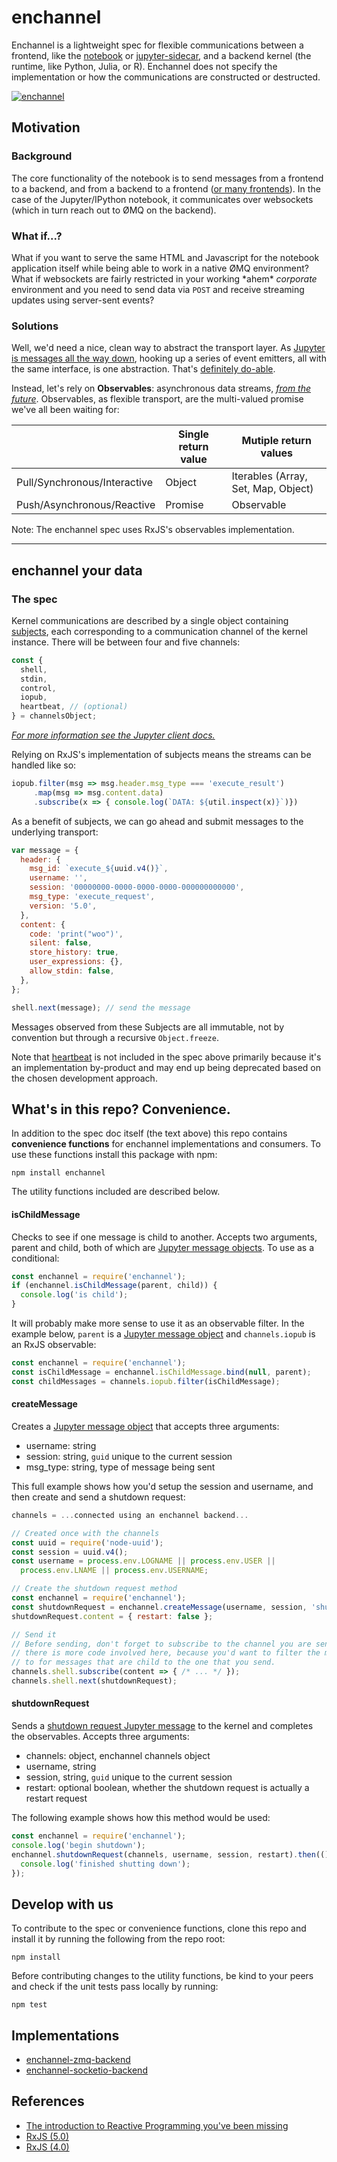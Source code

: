 # enchannel

Enchannel is a lightweight spec for flexible communications between a
frontend, like the [notebook](https://github.com/jupyter/notebook) or
[jupyter-sidecar](https://github.com/nteract/jupyter-sidecar), and a backend
kernel (the runtime, like Python, Julia, or R).  Enchannel does not specify
the implementation or how the communications are constructed or destructed.

[![enchannel](https://cloud.githubusercontent.com/assets/836375/12282043/b19bb16e-b960-11e5-8661-ce2111ec0417.png)](https://cloud.githubusercontent.com/assets/836375/12282043/b19bb16e-b960-11e5-8661-ce2111ec0417.png)

## Motivation

### Background
The core functionality of the notebook is to send messages from a frontend to
a backend, and from a backend to a frontend ([or many
frontends](https://github.com/nteract/jupyter-sidecar)). In the case of the
Jupyter/IPython notebook, it communicates over websockets (which in turn reach
out to ØMQ on the backend).

### What if...?
What if you want to serve the same HTML and Javascript for the notebook
application itself while being able to work in a native ØMQ environment? What
if websockets are fairly restricted in your working \*ahem\* *corporate*
environment and you need to send data via `POST` and receive streaming updates
using server-sent events?

### Solutions
Well, we'd need a nice, clean way to abstract the transport layer. As [Jupyter
is messages all the way
down](http://jupyter-client.readthedocs.org/en/latest/messaging.html), hooking
up a series of event emitters, all with the same interface, is one
abstraction. That's [definitely
do-able](https://github.com/nteract/jupyter-transport-wrapper).

Instead, let's rely on **Observables**: asynchronous data streams, [*from the
future*](https://zenparsing.github.io/es-observable/). Observables, as
flexible transport, are the multi-valued promise we've all been waiting for:
 
|                              | Single return value | Mutiple return values                  |
| ---------------------------- | ------------------- | -------------------------------------- |
| Pull/Synchronous/Interactive | Object              | Iterables (Array, Set, Map, Object) |
| Push/Asynchronous/Reactive   | Promise             | Observable                             |

Note: The enchannel spec uses RxJS's observables implementation.

---

## **enchannel** your data

### The spec
Kernel communications are described by a single object containing
[subjects](https://github.com/Reactive-Extensions/RxJS/blob/master/doc/gettingstarted/subjects.md),
each corresponding to a communication channel of the kernel instance.  There will
be between four and five channels:

```js
const {
  shell,
  stdin,
  control,
  iopub,
  heartbeat, // (optional)
} = channelsObject;  
```

*[For more information see the Jupyter client docs.](http://jupyter-client.readthedocs.org/en/latest/messaging.html)*

Relying on RxJS's implementation of subjects means the streams can be handled
like so:

```javascript
iopub.filter(msg => msg.header.msg_type === 'execute_result')
     .map(msg => msg.content.data)
     .subscribe(x => { console.log(`DATA: ${util.inspect(x)}`)})
```

As a benefit of subjects, we can go ahead and submit messages to the
underlying transport:

```javascript
var message = {
  header: {
    msg_id: `execute_${uuid.v4()}`,
    username: '',
    session: '00000000-0000-0000-0000-000000000000',
    msg_type: 'execute_request',
    version: '5.0',
  },
  content: {
    code: 'print("woo")',
    silent: false,
    store_history: true,
    user_expressions: {},
    allow_stdin: false,
  },
};

shell.next(message); // send the message
```

Messages observed from these Subjects are all immutable, not by convention but
through a recursive `Object.freeze`.

Note that
[heartbeat](http://jupyter-client.readthedocs.org/en/latest/messaging.html#heartbeat-for-kernels)
is not included in the spec above primarily because it's an implementation
by-product and may end up being deprecated based on the chosen development
approach.

## What's in this repo? Convenience.

In addition to the spec doc itself (the text above) this repo contains
**convenience functions** for enchannel implementations and consumers. To use
these functions install this package with npm:

    npm install enchannel

The utility functions included are described below.

#### isChildMessage
Checks to see if one message is child to another.  Accepts two arguments,
parent and child, both of which are [Jupyter message
objects](https://ipython.org/ipython-doc/3/development/messaging.html#general-message-format).
To use as a conditional:

```js
const enchannel = require('enchannel');
if (enchannel.isChildMessage(parent, child)) {
  console.log('is child');
}
```

It will probably make more sense to use it as an observable filter.  In the
example below, `parent` is a [Jupyter message
object](https://ipython.org/ipython-doc/3/development/messaging.html#general-message-format)
and `channels.iopub` is an RxJS observable:

```js
const enchannel = require('enchannel');
const isChildMessage = enchannel.isChildMessage.bind(null, parent);
const childMessages = channels.iopub.filter(isChildMessage);
```

#### createMessage
Creates a [Jupyter message object](https://ipython.org/ipython-doc/3/development/messaging.html#general-message-format) that accepts three arguments:

 - username: string  
 - session: string, `guid` unique to the current session  
 - msg_type: string, type of message being sent  

This full example shows how you'd setup the session and
username, and then create and send a shutdown request:

```js
channels = ...connected using an enchannel backend...

// Created once with the channels
const uuid = require('node-uuid');
const session = uuid.v4();
const username = process.env.LOGNAME || process.env.USER ||
  process.env.LNAME || process.env.USERNAME;

// Create the shutdown request method
const enchannel = require('enchannel');
const shutdownRequest = enchannel.createMessage(username, session, 'shutdown_request');
shutdownRequest.content = { restart: false };

// Send it
// Before sending, don't forget to subscribe to the channel you are sending on!  In practice
// there is more code involved here, because you'd want to filter the messages your subscribing
// to for messages that are child to the one that you send.
channels.shell.subscribe(content => { /* ... */ });
channels.shell.next(shutdownRequest);
```

#### shutdownRequest
Sends a [shutdown request Jupyter message](https://ipython.org/ipython-doc/3/development/messaging.html#kernel-shutdown) to the kernel and completes the observables.  Accepts three arguments:

 - channels: object, enchannel channels object
 - username, string  
 - session, string, `guid` unique to the current session  
 - restart: optional boolean, whether the shutdown request is actually a restart request

The following example shows how this method would be used:

```js
const enchannel = require('enchannel');
console.log('begin shutdown');
enchannel.shutdownRequest(channels, username, session, restart).then(() => {
  console.log('finished shutting down');
});
```

## Develop with us

 To contribute to the spec or convenience functions, clone this repo and
install it by running the following from the repo root:

```
npm install
```

Before contributing changes to the utility functions, be kind to your peers
and check if the unit tests pass locally by running: 

```
npm test
```

## Implementations

* [enchannel-zmq-backend](https://github.com/nteract/enchannel-zmq-backend)
* [enchannel-socketio-backend](https://github.com/nteract/enchannel-socketio-backend)

## References

* [The introduction to Reactive Programming you've been missing](https://gist.github.com/staltz/868e7e9bc2a7b8c1f754)
* [RxJS (5.0)](https://github.com/ReactiveX/RxJS)
* [RxJS (4.0)](https://github.com/Reactive-Extensions/RxJS)
